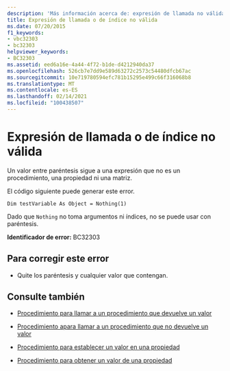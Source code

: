 ```yaml
---
description: 'Más información acerca de: expresión de llamada no válida o expresión de índice'
title: Expresión de llamada o de índice no válida
ms.date: 07/20/2015
f1_keywords:
- vbc32303
- bc32303
helpviewer_keywords:
- BC32303
ms.assetid: eed6a16e-4a44-4f72-b1de-d4212940da37
ms.openlocfilehash: 526cb7e7dd9e589d63272c2573c54480dfcb67ac
ms.sourcegitcommit: 10e719780594efc781b15295e499c66f316068b8
ms.translationtype: MT
ms.contentlocale: es-ES
ms.lasthandoff: 02/14/2021
ms.locfileid: "100438507"
---
```

# <a name="illegal-call-expression-or-index-expression"></a>Expresión de llamada o de índice no válida

Un valor entre paréntesis sigue a una expresión que no es un procedimiento, una propiedad ni una matriz.  
  
 El código siguiente puede generar este error.  
  
 `Dim testVariable As Object = Nothing(1)`  
  
 Dado que `Nothing` no toma argumentos ni índices, no se puede usar con paréntesis.  
  
 **Identificador de error:** BC32303  
  
## <a name="to-correct-this-error"></a>Para corregir este error  
  
- Quite los paréntesis y cualquier valor que contengan.  
  
## <a name="see-also"></a>Consulte también

- [Procedimiento para llamar a un procedimiento que devuelve un valor](../programming-guide/language-features/procedures/how-to-call-a-procedure-that-returns-a-value.md)
- [Procedimiento apara llamar a un procedimiento que no devuelve un valor](../programming-guide/language-features/procedures/how-to-call-a-procedure-that-does-not-return-a-value.md)

- [Procedimiento para establecer un valor en una propiedad](../programming-guide/language-features/procedures/how-to-put-a-value-in-a-property.md)
- [Procedimiento para obtener un valor de una propiedad](../programming-guide/language-features/procedures/how-to-get-a-value-from-a-property.md)
